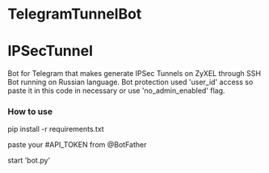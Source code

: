# TelegramTunnelBot
# IPSecTunnel
Bot for Telegram that makes generate IPSec Tunnels on ZyXEL through SSH
Bot running on Russian language. Bot protection used 'user_id' access so paste it in this code in necessary or use 'no_admin_enabled' flag.

### How to use

pip install -r requirements.txt

paste your #API_TOKEN from @BotFather

start 'bot.py'
